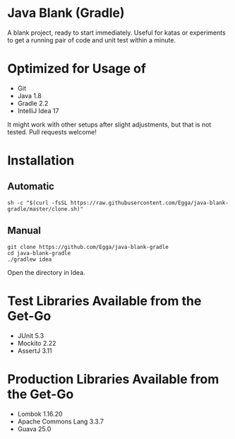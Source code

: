 # Java Blank (Gradle)

A blank project, ready to start immediately. Useful for katas or experiments to get a running pair of code and unit test within a minute.

# Optimized for Usage of
- Git
- Java 1.8
- Gradle 2.2
- IntelliJ Idea 17

It might work with other setups after slight adjustments, but that is not tested. Pull requests welcome!

# Installation

## Automatic
`sh -c "$(curl -fsSL https://raw.githubusercontent.com/Egga/java-blank-gradle/master/clone.sh)"`
    
## Manual
    
    git clone https://github.com/Egga/java-blank-gradle
    cd java-blank-gradle
    ./gradlew idea

Open the directory in Idea.


# Test Libraries Available from the Get-Go
- JUnit 5.3
- Mockito 2.22
- AssertJ 3.11

# Production Libraries Available from the Get-Go
- Lombok 1.16.20
- Apache Commons Lang 3.3.7
- Guava 25.0
